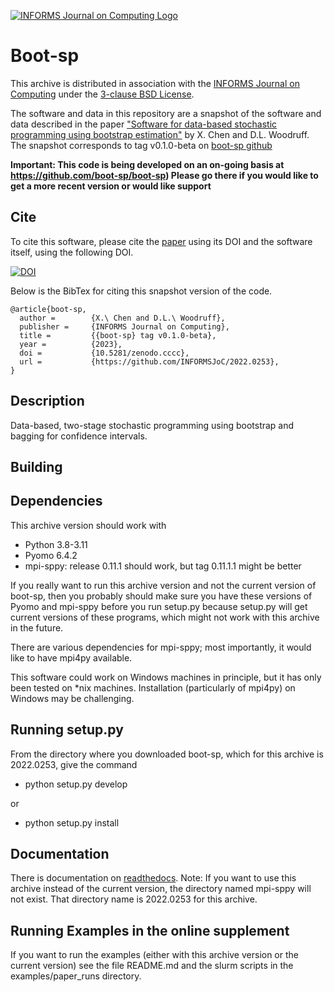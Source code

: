 [![INFORMS Journal on Computing Logo](https://INFORMSJoC.github.io/logos/INFORMS_Journal_on_Computing_Header.jpg)](https://pubsonline.informs.org/journal/ijoc)

# Boot-sp

This archive is distributed in association with the [INFORMS Journal on
Computing](https://pubsonline.informs.org/journal/ijoc) under the [3-clause BSD License](LICENSE).

The software and data in this repository are a snapshot of the software and data
described in the paper
["Software for data-based stochastic programming using bootstrap estimation"](https://doi.org/aa.bbbb/ijoc.yyy.zzzz) by X. Chen and D.L. Woodruff.
The snapshot corresponds to tag v0.1.0-beta on [boot-sp github](https://github.com/boot-sp/boot-sp)


**Important: This code is being developed on an on-going basis at 
https://github.com/boot-sp/boot-sp) Please go there if you would like to
get a more recent version or would like support**

## Cite

To cite this software, please cite the [paper](https://doi.org/aa.bbbb/ijoc.yyy.zzzz) using its DOI and the software itself, using the following DOI.

[![DOI](https://zenodo.org/badge/cccc.svg)](https://zenodo.org/badge/latestdoi/cccc)

Below is the BibTex for citing this snapshot version of the code.

```
@article{boot-sp,
  author =        {X.\ Chen and D.L.\ Woodruff},
  publisher =     {INFORMS Journal on Computing},
  title =         {{boot-sp} tag v0.1.0-beta},
  year =          {2023},
  doi =           {10.5281/zenodo.cccc},
  url =           {https://github.com/INFORMSJoC/2022.0253},
}  
```

## Description

Data-based, two-stage stochastic programming using bootstrap and bagging for confidence intervals.

## Building

## Dependencies

This archive version should work with

- Python 3.8-3.11
- Pyomo 6.4.2
- mpi-sppy: release 0.11.1 should work, but tag 0.11.1.1 might be better

If you really want to run this archive version and not the current version of boot-sp, then
you probably should make sure you have these versions of Pyomo and mpi-sppy
before you run setup.py because setup.py will get current versions of these
programs, which might not work with this archive in the future.

There are various dependencies for mpi-sppy; most importantly, it would like to have mpi4py available.

This software could work on Windows machines in principle, but it has only been tested on *nix machines.
Installation (particularly of mpi4py) on Windows may be challenging.

## Running setup.py

From the directory where you downloaded boot-sp, which for this archive is 2022.0253,
give the command

- python setup.py develop

or

- python setup.py install


## Documentation

There is documentation on [readthedocs](https://boot-sp.readthedocs.io/en/latest/). Note: If
you want to use this archive instead of the current version, the directory named
mpi-sppy will not exist. That directory name is 2022.0253 for this archive.

## Running Examples in the online supplement

If you want to run the examples (either with this archive version or the current version)
see the file README.md and the slurm scripts in the examples/paper_runs directory.




